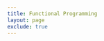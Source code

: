 ```yaml
---
title: Functional Programming
layout: page
exclude: true
---
```



<!--stackedit_data:
eyJoaXN0b3J5IjpbLTU0MDI3MjE2M119
-->
